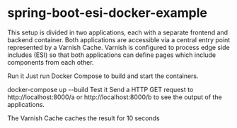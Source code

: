# spring-boot-esi-docker-example

This setup is divided in two applications, each with a separate frontend and backend container. Both applications are accessible via a central entry point represented by a Varnish Cache. Varnish is configured to process edge side includes (ESI) so that both applications can define pages which include components from each other.

Run it
Just run Docker Compose to build and start the containers.

docker-compose up --build
Test it
Send a HTTP GET request to http://localhost:8000/a or http://localhost:8000/b to see the output of the applications.

The Varnish Cache caches the result for 10 seconds
